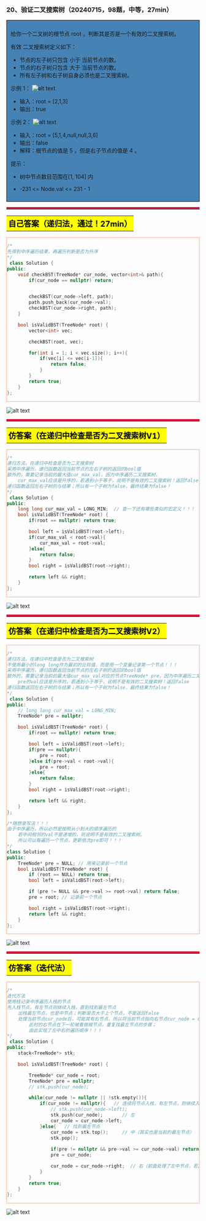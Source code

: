 ### 20、验证二叉搜索树（20240715，98题，中等，27min）
<div style="border: 1px solid black; padding: 10px; background-color: SteelBlue;">

给你一个二叉树的根节点 root ，判断其是否是一个有效的二叉搜索树。

有效 二叉搜索树定义如下：

- 节点的左子树只包含 小于 当前节点的数。
- 节点的右子树只包含 大于 当前节点的数。
- 所有左子树和右子树自身必须也是二叉搜索树。
 

示例 1：
![alt text](image/d7c7473aa0838650889257f03ff1c39.png)

- 输入：root = [2,1,3]
- 输出：true

示例 2：
![alt text](image/2b5894fc08a2d0fe20e7fefad9736ee.png)

- 输入：root = [5,1,4,null,null,3,6]
- 输出：false
- 解释：根节点的值是 5 ，但是右子节点的值是 4 。
 

提示：

- 树中节点数目范围在[1, 104] 内
- -231 <= Node.val <= 231 - 1

  </p>
</div>

<hr style="border-top: 5px solid #DC143C;">
<table>
  <tr>
    <td bgcolor="Yellow" style="padding: 5px; border: 0px solid black;">
      <span style="font-weight: bold; font-size: 20px;color: black;">
      自己答案（递归法，通过！27min）
      </span>
    </td>
  </tr>
</table>

<div style="padding: 0px; border: 1.5px solid LightSalmon; margin-bottom: 10px;">

```C++
/*
先得到中序遍历结果，再遍历判断是否为升序
*/
 class Solution {
public:
    void checkBST(TreeNode* cur_node, vector<int>& path){
        if(cur_node == nullptr) return;


        checkBST(cur_node->left, path);
        path.push_back(cur_node->val);
        checkBST(cur_node->right, path);
    }

    bool isValidBST(TreeNode* root) {
        vector<int> vec;

        checkBST(root, vec);

        for(int i = 1; i < vec.size(); i++){
            if(vec[i] <= vec[i-1]){
                return false;
            }
        }
        return true;
    }
};
```

</div>


![alt text](image/584cd8acb2cc06485f3e55e6e563f73.png)
<hr style="border-top: 5px solid #DC143C;">
<table>
  <tr>
    <td bgcolor="Yellow" style="padding: 5px; border: 0px solid black;">
      <span style="font-weight: bold; font-size: 20px;color: black;">
      仿答案（在递归中检查是否为二叉搜索树V1）
      </span>
    </td>
  </tr>
</table>

<div style="padding: 0px; border: 1.5px solid LightSalmon; margin-bottom: 10px;">

```C++
/*
递归方法，在递归中检查是否为二叉搜索树
采用中序遍历，递归函数返回当前节点的左右子树的返回的bool值
额外的，需要记录当前的最大值cur_max_val，因为中序遍历二叉搜索树，
    cur_max_val应该是升序的，若遇到小于等于，说明不是有效的二叉搜索树！返回false
递归函数返回左右子树的与结果；所以有一个子树为false，最终结果为false！
*/
 class Solution {
public:
    long long cur_max_val = LONG_MIN;  // 查一下还有哪些类似的宏定义！！！
    bool isValidBST(TreeNode* root) {
        if(root == nullptr) return true;

        bool left = isValidBST(root->left);
        if(cur_max_val < root->val){
            cur_max_val = root->val;
        }else{
            return false;
        }
        bool right = isValidBST(root->right);

        return left && right;
    }
};
```

</div>


![alt text](image/17b857805efdd11e1f9364d28aedef1.png)

<hr style="border-top: 5px solid #DC143C;">

<table>
  <tr>
    <td bgcolor="Yellow" style="padding: 5px; border: 0px solid black;">
      <span style="font-weight: bold; font-size: 20px;color: black;">
      仿答案（在递归中检查是否为二叉搜索树V2）
      </span>
    </td>
  </tr>
</table>

<div style="padding: 0px; border: 1.5px solid LightSalmon; margin-bottom: 10px;">

```C++
/*
递归方法，在递归中检查是否为二叉搜索树
不使用最小的long long作为最初的比较值，而是用一个变量记录第一个节点！！！
采用中序遍历，递归函数返回当前节点的左右子树的返回的bool值
额外的，需要记录当前的最大值cur_max_val对应的节点TreeNode* pre，因为中序遍历二叉搜索树，
    pre的val应该是升序的，若遇到小于等于，说明不是有效的二叉搜索树！返回false
递归函数返回左右子树的与结果；所以有一个子树为false，最终结果为false！
*/
 class Solution {
public:
    // long long cur_max_val = LONG_MIN;  
    TreeNode* pre = nullptr;

    bool isValidBST(TreeNode* root) {
        if(root == nullptr) return true;

        bool left = isValidBST(root->left);
        if(pre == nullptr){
            pre = root;
        }else if(pre->val < root->val){
            pre = root;
        }else{
            return false;
        }
        bool right = isValidBST(root->right);

        return left && right;
    }
};

/*随想录写法！！！
由于中序遍历，所以必然是按照从小到大的顺序遍历的
    若中间相邻的val不是递增的，则说明不是有效的二叉搜索树。
    所以可以每遍历一个节点，更新依次pre即可！！！
*/
class Solution {
public:
    TreeNode* pre = NULL; // 用来记录前一个节点
    bool isValidBST(TreeNode* root) {
        if (root == NULL) return true;
        bool left = isValidBST(root->left);

        if (pre != NULL && pre->val >= root->val) return false;
        pre = root; // 记录前一个节点

        bool right = isValidBST(root->right);
        return left && right;
    }
};
```

</div>


![alt text](image/8536ef646d7ed2b48e4927b544edc28.png)

<hr style="border-top: 5px solid #DC143C;">

<table>
  <tr>
    <td bgcolor="Yellow" style="padding: 5px; border: 0px solid black;">
      <span style="font-weight: bold; font-size: 20px;color: black;">
      仿答案（迭代法）
      </span>
    </td>
  </tr>
</table>

<div style="padding: 0px; border: 1.5px solid LightSalmon; margin-bottom: 10px;">

```C++
/*
迭代方法
使用栈记录中序遍历入栈的节点
先入栈节点，有左节点则继续入栈，直到找到最左节点
    出栈最左节点，也是中节点；判断是否大于上个节点，不是返回false
    处理当前节点cur_node后，可能其有右节点，所以将当前节点指向右节点cur_node = cur_node->right！
        此时的右节点在下一轮被看做根节点，重复找最左节点的步骤；
        由此实现了左中右的遍历顺序！！！
*/
 class Solution {
public:
    stack<TreeNode*> stk;

    bool isValidBST(TreeNode* root) {

        TreeNode* cur_node = root;
        TreeNode* pre = nullptr;
        // stk.push(cur_node);

        while(cur_node != nullptr || !stk.empty()){
            if(cur_node != nullptr){   // 连续将节点入栈，有左节点，则继续入栈。达到连续将左节点入栈效果
                // stk.push(cur_node->left);
                stk.push(cur_node);       // 左
                cur_node = cur_node->left;
            }else{   // 找到最左节点
                cur_node = stk.top();     // 中（其实也是当前的最左节点）
                stk.pop();
                
                if(pre != nullptr && pre->val >= cur_node->val) return false;
                pre = cur_node;

                cur_node = cur_node->right;  // 右（前面处理了左中节点，若其有右节点，现在则处理，但其实也是现将其看做根节点，然后找其最左节点！！！）
            }
        }
        return true;
    }
};
```

</div>

![alt text](image/ba2cd0e1311d02f5dd1c8f8e5f5dbd8.png)
